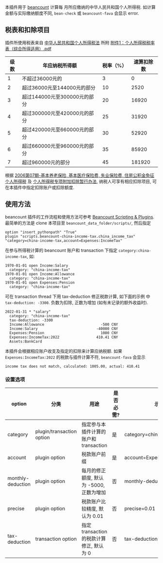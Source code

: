 本插件用于 [beancount](https://github.com/beancount/beancount) 计算每
月所应缴纳的中华人民共和国个人所得税. 如计算金额与实际缴纳额度不同,
`bean-check` 或 `beancount-fava` 会显示 error.

## 税表和扣除项目

插件所使用税表来自
[中华人民共和国个人所得税法](http://www.chinatax.gov.cn/chinatax/n810219/n810744/n3752930/n3752974/c3970366/content.html)
所附
[附件1：个人所得税税率表（综合所得适用）.pdf](http://www.chinatax.gov.cn/chinatax/n363/c5161493/5161493/files/%E9%99%84%E4%BB%B61%EF%BC%9A%E4%B8%AA%E4%BA%BA%E6%89%80%E5%BE%97%E7%A8%8E%E7%A8%8E%E7%8E%87%E8%A1%A8%EF%BC%88%E7%BB%BC%E5%90%88%E6%89%80%E5%BE%97%E9%80%82%E7%94%A8%EF%BC%89.pdf)

| 级数 | 年应纳税所得额               | 税率（%） | 速算扣除数 |
|------|------------------------------|-----------|------------|
| 1    | 不超过36000元的              | 3         | 0          |
| 2    | 超过36000元至144000元的部分  | 10        | 2520       |
| 3    | 超过144000元至300000元的部分 | 20        | 16920      |
| 4    | 超过300000元至420000元的部分 | 25        | 31920      |
| 5    | 超过420000元至660000元的部分 | 30        | 52920      |
| 6    | 超过660000元至960000元的部分 | 35        | 85920      |
| 7    | 超过960000元的部分           | 45        | 181920     |


根据
[2006第07期-基本养老保险, 基本医疗保险费, 失业保险费, 住房公积金免征个人所得税](http://www.chinatax.gov.cn/n810341/n810765/n812183/n812846/c1197169/content.html)
及
[个人所得税专项附加扣除暂行办法](http://www.chinatax.gov.cn/chinatax/n810219/n810744/n3752930/n3752974/c3963375/content.html),
纳税人可享有相应扣除项目, 可在本插件中指定扣除账户或扣除额度.


## 使用方法

beancount 插件的工作流程和使用方法可参考 [Beancount Scripting & Plugins](https://beancount.github.io/docs/beancount_scripting_plugins.html).
最简单的方法是 clone 本项目至 `beancount_data_folder/scripts/`, 然后指定

```
option "insert_pythonpath" "True"
plugin "scripts.beancount-china-income-tax.china_income_tax" "category=china-income-tax,account=Expenses:IncomeTax"
```

在参与所得税计算的 beancount 账户和 transaction 下指定
`category:china-income-tax`, 如:

```
1970-01-01 open Income:Salary
  category: "china-income-tax"
1970-01-01 open Income:Allowance
  category: "china-income-tax"
1970-01-01 open Expenses:Pension
  category: "china-income-tax"
```

可在 transaction thread 下用 tax-deduction 修正税款计算, 如下面的示例
中 `tax-deduction: -3300`. 负数为扣除, 正数为增加 (如有未记录的额外收益时).

```
2022-01-31 * "salary"
  category: "china-income-tax"
  tax-deduction: -3300
  Income:Allowance                          -500 CNY
  Income:Salary                           -40000 CNY
  Expenses:Pension                          1000 CNY
  Expenses:IncomeTax:2022                 410.41 CNY
  Assets:BankCard
```

本插件会根据相应账户收支及指定的扣除来计算应纳税额. 如果
`Expenses:IncomeTax:2022` 的税款与插件计算不符, `beancount-fava` 会显示

```
income tax does not match, calculated: 1005.00, actual: 410.41
```


### 设置选项

| option            | 分类                      | 用途                                      | 是否必需? | 示例                       |
|-------------------|---------------------------|-------------------------------------------|-----------|----------------------------|
| category          | plugin/transaction option | 指定参与本插件计算的账户和 transaction    | 是        | category=china-income-tax  |
| account           | plugin option             | 税款账户前缀                              | 是        | account=Expenses:IncomeTax |
| monthly-deduction | plugin option             | 每月的修正额度, 默认为 -5000, 正数为增加  | 否        | monthly-deduction=-5000    |
| precise           | plugin option             | 税款账户比较精度, 默认为 0.01             | 否        | precise=0.01               |
| tax-deduction     | transaction option        | 指定 transaction 的税款计算修正, 默认为 0 | 否        | tax-deduction: -1100       |
